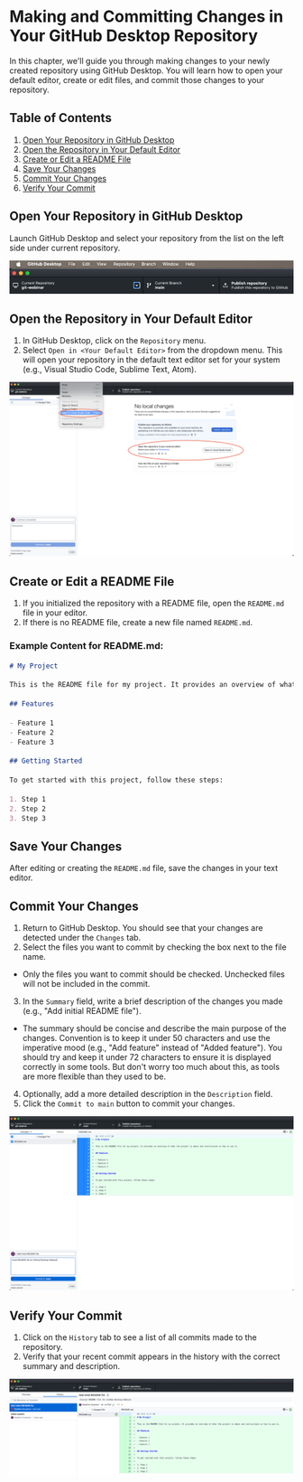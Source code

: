 # Making and Committing Changes in Your GitHub Desktop Repository

In this chapter, we'll guide you through making changes to your newly created repository using GitHub Desktop. You will learn how to open your default editor, create or edit files, and commit those changes to your repository.

## Table of Contents

1. [Open Your Repository in GitHub Desktop](#open-your-repository-in-github-desktop)
2. [Open the Repository in Your Default Editor](#open-the-repository-in-your-default-editor)
3. [Create or Edit a README File](#create-or-edit-a-readme-file)
4. [Save Your Changes](#save-your-changes)
5. [Commit Your Changes](#commit-your-changes)
6. [Verify Your Commit](#verify-your-commit)

## Open Your Repository in GitHub Desktop

Launch GitHub Desktop and select your repository from the list on the left side under current repository.

![Image: location of where the current repository list is](fig/open-repo.png)

## Open the Repository in Your Default Editor

1. In GitHub Desktop, click on the `Repository` menu.
2. Select `Open in <Your Default Editor>` from the dropdown menu. This will open your repository in the default text editor set for your system (e.g., Visual Studio Code, Sublime Text, Atom).

![Image: location of where open in external editor is located](fig/open-external-editor.png)

## Create or Edit a README File

1. If you initialized the repository with a README file, open the `README.md` file in your editor.
2. If there is no README file, create a new file named `README.md`.

### Example Content for README.md:

```markdown
# My Project

This is the README file for my project. It provides an overview of what the project is about and instructions on how to use it.

## Features

- Feature 1
- Feature 2
- Feature 3

## Getting Started

To get started with this project, follow these steps:

1. Step 1
2. Step 2
3. Step 3

```

## Save Your Changes

After editing or creating the `README.md` file, save the changes in your text editor.

## Commit Your Changes

1. Return to GitHub Desktop. You should see that your changes are detected under the `Changes` tab.
2. Select the files you want to commit by checking the box next to the file name.
  - Only the files you want to commit should be checked. Unchecked files will not be included in the commit.
3. In the `Summary` field, write a brief description of the changes you made (e.g., "Add initial README file").
  - The summary should be concise and describe the main purpose of the changes. Convention is to keep it under 50 characters and use the imperative mood (e.g., "Add feature" instead of "Added feature"). You should try and keep it under 72 characters to ensure it is displayed correctly in some tools. But don't worry too much about this, as tools are more flexible than they used to be. 
4. Optionally, add a more detailed description in the `Description` field.
5. Click the `Commit to main` button to commit your changes.

![Image: Example of first commit message](fig/first-commit.png)

## Verify Your Commit

1. Click on the `History` tab to see a list of all commits made to the repository.
2. Verify that your recent commit appears in the history with the correct summary and description.

![history-tab.png](fig/history-tab.png)
